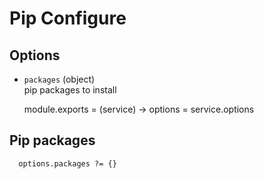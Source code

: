 
# Pip Configure

## Options

* `packages` (object)   
   pip packages to install

    module.exports = (service) ->
      options = service.options

## Pip packages

      options.packages ?= {}